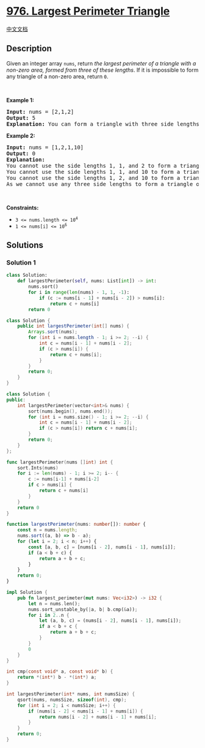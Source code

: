 # [976. Largest Perimeter Triangle](https://leetcode.com/problems/largest-perimeter-triangle)

[中文文档](/solution/0900-0999/0976.Largest%20Perimeter%20Triangle/README.md)

<!-- tags:Greedy,Array,Math,Sorting -->

<!-- difficulty:Easy -->

## Description

<p>Given an integer array <code>nums</code>, return <em>the largest perimeter of a triangle with a non-zero area, formed from three of these lengths</em>. If it is impossible to form any triangle of a non-zero area, return <code>0</code>.</p>

<p>&nbsp;</p>
<p><strong class="example">Example 1:</strong></p>

<pre>
<strong>Input:</strong> nums = [2,1,2]
<strong>Output:</strong> 5
<strong>Explanation:</strong> You can form a triangle with three side lengths: 1, 2, and 2.
</pre>

<p><strong class="example">Example 2:</strong></p>

<pre>
<strong>Input:</strong> nums = [1,2,1,10]
<strong>Output:</strong> 0
<strong>Explanation:</strong> 
You cannot use the side lengths 1, 1, and 2 to form a triangle.
You cannot use the side lengths 1, 1, and 10 to form a triangle.
You cannot use the side lengths 1, 2, and 10 to form a triangle.
As we cannot use any three side lengths to form a triangle of non-zero area, we return 0.
</pre>

<p>&nbsp;</p>
<p><strong>Constraints:</strong></p>

<ul>
	<li><code>3 &lt;= nums.length &lt;= 10<sup>4</sup></code></li>
	<li><code>1 &lt;= nums[i] &lt;= 10<sup>6</sup></code></li>
</ul>

## Solutions

### Solution 1

<!-- tabs:start -->

```python
class Solution:
    def largestPerimeter(self, nums: List[int]) -> int:
        nums.sort()
        for i in range(len(nums) - 1, 1, -1):
            if (c := nums[i - 1] + nums[i - 2]) > nums[i]:
                return c + nums[i]
        return 0
```

```java
class Solution {
    public int largestPerimeter(int[] nums) {
        Arrays.sort(nums);
        for (int i = nums.length - 1; i >= 2; --i) {
            int c = nums[i - 1] + nums[i - 2];
            if (c > nums[i]) {
                return c + nums[i];
            }
        }
        return 0;
    }
}
```

```cpp
class Solution {
public:
    int largestPerimeter(vector<int>& nums) {
        sort(nums.begin(), nums.end());
        for (int i = nums.size() - 1; i >= 2; --i) {
            int c = nums[i - 1] + nums[i - 2];
            if (c > nums[i]) return c + nums[i];
        }
        return 0;
    }
};
```

```go
func largestPerimeter(nums []int) int {
	sort.Ints(nums)
	for i := len(nums) - 1; i >= 2; i-- {
		c := nums[i-1] + nums[i-2]
		if c > nums[i] {
			return c + nums[i]
		}
	}
	return 0
}
```

```ts
function largestPerimeter(nums: number[]): number {
    const n = nums.length;
    nums.sort((a, b) => b - a);
    for (let i = 2; i < n; i++) {
        const [a, b, c] = [nums[i - 2], nums[i - 1], nums[i]];
        if (a < b + c) {
            return a + b + c;
        }
    }
    return 0;
}
```

```rust
impl Solution {
    pub fn largest_perimeter(mut nums: Vec<i32>) -> i32 {
        let n = nums.len();
        nums.sort_unstable_by(|a, b| b.cmp(&a));
        for i in 2..n {
            let (a, b, c) = (nums[i - 2], nums[i - 1], nums[i]);
            if a < b + c {
                return a + b + c;
            }
        }
        0
    }
}
```

```c
int cmp(const void* a, const void* b) {
    return *(int*) b - *(int*) a;
}

int largestPerimeter(int* nums, int numsSize) {
    qsort(nums, numsSize, sizeof(int), cmp);
    for (int i = 2; i < numsSize; i++) {
        if (nums[i - 2] < nums[i - 1] + nums[i]) {
            return nums[i - 2] + nums[i - 1] + nums[i];
        }
    }
    return 0;
}
```

<!-- tabs:end -->

<!-- end -->
